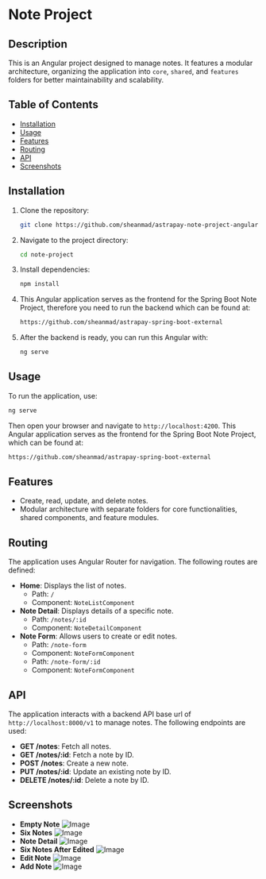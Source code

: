 # Note Project

## Description
This is an Angular project designed to manage notes. It features a modular architecture, organizing the application into `core`, `shared`, and `features` folders for better maintainability and scalability.

## Table of Contents
- [Installation](#installation)
- [Usage](#usage)
- [Features](#features)
- [Routing](#routing)
- [API](#api)
- [Screenshots](#screenshots)

## Installation
1. Clone the repository:
   ```bash
   git clone https://github.com/sheanmad/astrapay-note-project-angular.git
   ```
2. Navigate to the project directory:
   ```bash
   cd note-project
   ```
3. Install dependencies:
   ```bash
   npm install
   ```
4. This Angular application serves as the frontend for the Spring Boot Note Project, therefore you need to run the backend which can be found at:
   ```bash
   https://github.com/sheanmad/astrapay-spring-boot-external
   ```
5. After the backend is ready, you can run this Angular with:
   ```bash
   ng serve
   ```

## Usage
To run the application, use:
   ```bash
   ng serve
   ```
Then open your browser and navigate to `http://localhost:4200`.
This Angular application serves as the frontend for the Spring Boot Note Project, which can be found at:
   ```bash
   https://github.com/sheanmad/astrapay-spring-boot-external
   ```

## Features
- Create, read, update, and delete notes.
- Modular architecture with separate folders for core functionalities, shared components, and feature modules.

## Routing
The application uses Angular Router for navigation. The following routes are defined:
- **Home**: Displays the list of notes.
  - Path: `/`
  - Component: `NoteListComponent`
- **Note Detail**: Displays details of a specific note.
  - Path: `/notes/:id`
  - Component: `NoteDetailComponent`
- **Note Form**: Allows users to create or edit notes.
  - Path: `/note-form`
  - Component: `NoteFormComponent`
  - Path: `/note-form/:id`
  - Component: `NoteFormComponent`

## API
The application interacts with a backend API base url of `http://localhost:8000/v1` to manage notes. The following endpoints are used:
- **GET /notes**: Fetch all notes.
- **GET /notes/:id**: Fetch a note by ID.
- **POST /notes**: Create a new note.
- **PUT /notes/:id**: Update an existing note by ID.
- **DELETE /notes/:id**: Delete a note by ID.

## Screenshots
- **Empty Note**
![Image](https://github.com/user-attachments/assets/8a2157f3-46bb-4ec9-a1b0-0a886a5721c7)
- **Six Notes**
![Image](https://github.com/user-attachments/assets/180cc864-209d-4da0-8e6d-908824b97a57)
- **Note Detail**
![Image](https://github.com/user-attachments/assets/0396ede8-5570-4c54-bc6e-221095d65802)
- **Six Notes After Edited**
![Image](https://github.com/user-attachments/assets/e2c89b9e-3bcd-4b6a-9734-70235570091b)
- **Edit Note**
![Image](https://github.com/user-attachments/assets/46a010a4-7741-4532-a478-77e9935aaf75)
- **Add Note**
![Image](https://github.com/user-attachments/assets/0498f936-c483-4c46-ab11-1331c2272701)
